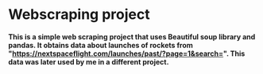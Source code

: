 # Webscraping project

#### This is a simple web scraping project that uses Beautiful soup library and pandas. It obtains data about launches of rockets from "https://nextspaceflight.com/launches/past/?page=1&search=". This data was later used by me in a different project. 
